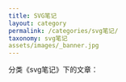 ```yaml
---
title: SVG笔记
layout: category
permalink: /categories/svg笔记/
taxonomy: svg笔记
assets/images/_banner.jpg
---
```


分类《svg笔记》下的文章：

